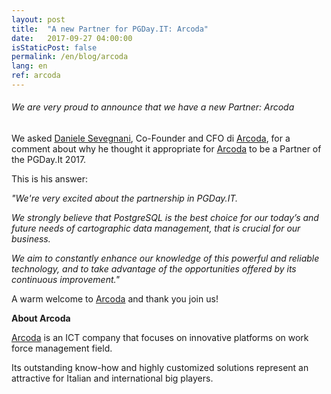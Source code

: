 ```yaml
---
layout: post
title:  "A new Partner for PGDay.IT: Arcoda"
date:   2017-09-27 04:00:00
isStaticPost: false
permalink: /en/blog/arcoda
lang: en
ref: arcoda
---
```


<h6>We are very proud to announce that we have a new Partner: Arcoda</h6>

We asked [Daniele Sevegnani](https://www.linkedin.com/in/daniele-sevegnani-494692a/), Co-Founder and CFO di [Arcoda](https://www.arcoda.it/), for a comment about why he thought it appropriate for [Arcoda](https://www.arcoda.it/) to be a Partner of the PGDay.It 2017.

This is his answer:

_"We're very excited about the partnership in PGDay.IT._

_We strongly believe that PostgreSQL is the best choice for our today’s and future needs of cartographic data management, that is crucial for our business._

_We aim to constantly enhance our knowledge of this powerful and reliable technology, and to take advantage of the opportunities offered by its continuous improvement."_

A warm welcome to [Arcoda](https://www.arcoda.it/) and thank you join us!

**About Arcoda**

[Arcoda](https://www.arcoda.it/) is an ICT company that focuses on innovative platforms on work force management field.

Its outstanding know-how and highly customized solutions represent an attractive for Italian and international big players.
